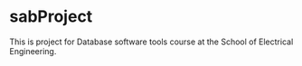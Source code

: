 # sabProject

This is project for Database software tools course at the School of Electrical Engineering.
